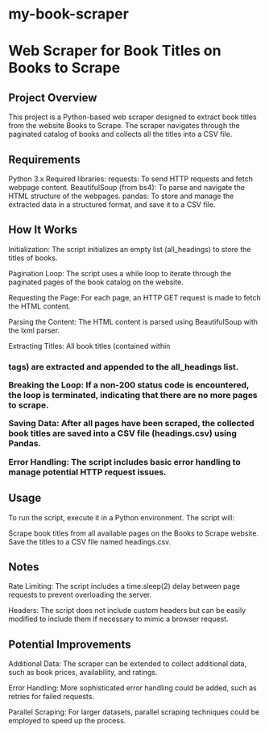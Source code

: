 # my-book-scraper
 
Web Scraper for Book Titles on Books to Scrape
=====================================================
Project Overview
---------------
This project is a Python-based web scraper designed to extract book titles from the website Books to Scrape. The scraper navigates through the paginated catalog of books and collects all the titles into a CSV file.

Requirements
------------
Python 3.x
Required libraries:
requests: To send HTTP requests and fetch webpage content.
BeautifulSoup (from bs4): To parse and navigate the HTML structure of the webpages.
pandas: To store and manage the extracted data in a structured format, and save it to a CSV file.

How It Works
-------------
Initialization: The script initializes an empty list (all_headings) to store the titles of books.

Pagination Loop: The script uses a while loop to iterate through the paginated pages of the book catalog on the website.

Requesting the Page: For each page, an HTTP GET request is made to fetch the HTML content.

Parsing the Content: The HTML content is parsed using BeautifulSoup with the lxml parser.

Extracting Titles: All book titles (contained within <h3> tags) are extracted and appended to the all_headings list.

Breaking the Loop: If a non-200 status code is encountered, the loop is terminated, indicating that there are no more pages to scrape.

Saving Data: After all pages have been scraped, the collected book titles are saved into a CSV file (headings.csv) using Pandas.

Error Handling: The script includes basic error handling to manage potential HTTP request issues.

Usage
-----
To run the script, execute it in a Python environment. The script will:

Scrape book titles from all available pages on the Books to Scrape website.
Save the titles to a CSV file named headings.csv.

Notes
-----
Rate Limiting: The script includes a time.sleep(2) delay between page requests to prevent overloading the server.

Headers: The script does not include custom headers but can be easily modified to include them if necessary to mimic a browser request.

Potential Improvements
---------------------
Additional Data: The scraper can be extended to collect additional data, such as book prices, availability, and ratings.

Error Handling: More sophisticated error handling could be added, such as retries for failed requests.

Parallel Scraping: For larger datasets, parallel scraping techniques could be employed to speed up the process.
 
